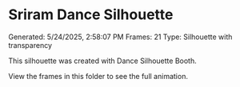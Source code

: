 # Sriram Dance Silhouette
Generated: 5/24/2025, 2:58:07 PM
Frames: 21
Type: Silhouette with transparency
    
This silhouette was created with Dance Silhouette Booth.
    
View the frames in this folder to see the full animation.